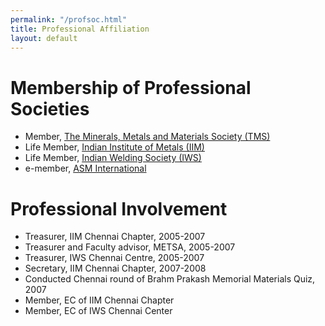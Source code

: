 ```yaml
---
permalink: "/profsoc.html"
title: Professional Affiliation
layout: default
---
```


# Membership of Professional Societies
  * Member, [The Minerals, Metals and Materials Society (TMS)](http://www.tms.org)
  * Life Member, [Indian Institute of Metals (IIM)](http://www.iim-india.net/)
  * Life Member, [Indian Welding Society (IWS)](http://www.iws.org.in/)
  * e-member, [ASM International](http://www.asminternational.org)

# Professional Involvement 
  * Treasurer, IIM Chennai Chapter, 2005-2007
  * Treasurer and Faculty advisor, METSA, 2005-2007
  * Treasurer, IWS Chennai Centre, 2005-2007
  * Secretary, IIM Chennai Chapter, 2007-2008
  * Conducted Chennai round of Brahm Prakash Memorial Materials Quiz, 2007
  * Member, EC of IIM Chennai Chapter
  * Member, EC of IWS Chennai Center

